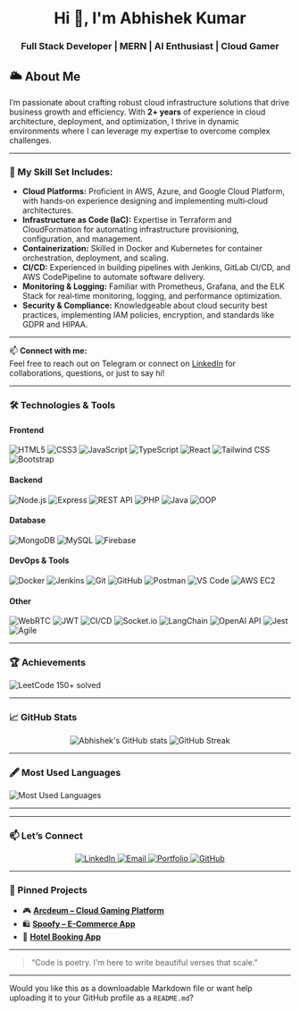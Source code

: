 <h1 align="center">Hi 👋, I'm Abhishek Kumar</h1>


<h3 align="center">Full Stack Developer | MERN | AI Enthusiast | Cloud Gamer</h3>





## 🌥️ About Me

I’m passionate about crafting robust cloud infrastructure solutions that drive business growth and efficiency. With **2+ years** of experience in cloud architecture, deployment, and optimization, I thrive in dynamic environments where I can leverage my expertise to overcome complex challenges.

---

### 🔧 My Skill Set Includes:

- **Cloud Platforms:** Proficient in AWS, Azure, and Google Cloud Platform, with hands‑on experience designing and implementing multi‑cloud architectures.  
- **Infrastructure as Code (IaC):** Expertise in Terraform and CloudFormation for automating infrastructure provisioning, configuration, and management.  
- **Containerization:** Skilled in Docker and Kubernetes for container orchestration, deployment, and scaling.  
- **CI/CD:** Experienced in building pipelines with Jenkins, GitLab CI/CD, and AWS CodePipeline to automate software delivery.  
- **Monitoring & Logging:** Familiar with Prometheus, Grafana, and the ELK Stack for real‑time monitoring, logging, and performance optimization.  
- **Security & Compliance:** Knowledgeable about cloud security best practices, implementing IAM policies, encryption, and standards like GDPR and HIPAA.  

---

📫 **Connect with me:**  
Feel free to reach out on Telegram or connect on [LinkedIn](https://linkedin.com/in/your-profile) for collaborations, questions, or just to say hi!  

---


### 🛠️ Technologies & Tools

#### Frontend
<p align="left">
  <img alt="HTML5" src="https://img.shields.io/badge/HTML5-E34F26?logo=html5&logoColor=white" />
  <img alt="CSS3" src="https://img.shields.io/badge/CSS3-1572B6?logo=css3&logoColor=white" />
  <img alt="JavaScript" src="https://img.shields.io/badge/JavaScript-F7DF1E?logo=javascript&logoColor=black" />
  <img alt="TypeScript" src="https://img.shields.io/badge/TypeScript-3178C6?logo=typescript&logoColor=white" />
  <img alt="React" src="https://img.shields.io/badge/React-61DAFB?logo=react&logoColor=black" />
  <img alt="Tailwind CSS" src="https://img.shields.io/badge/Tailwind_CSS-06B6D4?logo=tailwind-css&logoColor=white" />
  <img alt="Bootstrap" src="https://img.shields.io/badge/Bootstrap-7952B3?logo=bootstrap&logoColor=white" />
</p>

#### Backend
<p align="left">
  <img alt="Node.js" src="https://img.shields.io/badge/Node.js-339933?logo=node.js&logoColor=white" />
  <img alt="Express" src="https://img.shields.io/badge/Express.js-000000?logo=express&logoColor=white" />
  <img alt="REST API" src="https://img.shields.io/badge/REST_API-000?logo=rest&logoColor=white" />
  <img alt="PHP" src="https://img.shields.io/badge/PHP-777BB4?logo=php&logoColor=white" />
  <img alt="Java" src="https://img.shields.io/badge/Java-007396?logo=java&logoColor=white" />
  <img alt="OOP" src="https://img.shields.io/badge/OOP-8A2BE2?logo=objectivec&logoColor=white" />
</p>

#### Database
<p align="left">
  <img alt="MongoDB" src="https://img.shields.io/badge/MongoDB-4EA94B?logo=mongodb&logoColor=white" />
  <img alt="MySQL" src="https://img.shields.io/badge/MySQL-4479A1?logo=mysql&logoColor=white" />
  <img alt="Firebase" src="https://img.shields.io/badge/Firebase-FFCA28?logo=firebase&logoColor=black" />
</p>

#### DevOps & Tools
<p align="left">
  <img alt="Docker" src="https://img.shields.io/badge/Docker-2496ED?logo=docker&logoColor=white" />
  <img alt="Jenkins" src="https://img.shields.io/badge/Jenkins-D24939?logo=jenkins&logoColor=white" />
  <img alt="Git" src="https://img.shields.io/badge/Git-F05032?logo=git&logoColor=white" />
  <img alt="GitHub" src="https://img.shields.io/badge/GitHub-181717?logo=github&logoColor=white" />
  <img alt="Postman" src="https://img.shields.io/badge/Postman-FF6C37?logo=postman&logoColor=white" />
  <img alt="VS Code" src="https://img.shields.io/badge/VS_Code-007ACC?logo=visual-studio-code&logoColor=white" />
  <img alt="AWS EC2" src="https://img.shields.io/badge/AWS_EC2-FF9900?logo=amazon-aws&logoColor=white" />
</p>

#### Other
<p align="left">
  <img alt="WebRTC" src="https://img.shields.io/badge/WebRTC-ECD53F?logo=webrtc&logoColor=black" />
  <img alt="JWT" src="https://img.shields.io/badge/JWT-000000?logo=json-web-tokens&logoColor=white" />
  <img alt="CI/CD" src="https://img.shields.io/badge/CI%2FCD-007ACC?logo=azure-devops&logoColor=white" />
  <img alt="Socket.io" src="https://img.shields.io/badge/Socket.io-010101?logo=socket.io&logoColor=white" />
  <img alt="LangChain" src="https://img.shields.io/badge/LangChain-000?logo=python&logoColor=white" />
  <img alt="OpenAI API" src="https://img.shields.io/badge/OpenAI_API-412991?logo=openai&logoColor=white" />
  <img alt="Jest" src="https://img.shields.io/badge/Jest-C21325?logo=jest&logoColor=white" />
  <img alt="Agile" src="https://img.shields.io/badge/Agile-000?logo=jira&logoColor=white" />
</p>


---

### 🏆 Achievements

<p align="left">
  <img src="https://img.shields.io/badge/LeetCode-150%2B_solved-FFA116?logo=leetcode&logoColor=white" alt="LeetCode 150+ solved" />
</p>




---

### 📈 GitHub Stats

<p align="center">
  <img src="https://github-readme-stats.vercel.app/api?username=Abhi75033&show_icons=true&theme=tokyonight" alt="Abhishek's GitHub stats" />
  <img src="https://github-readme-streak-stats.herokuapp.com/?user=Abhi75033&theme=tokyonight" alt="GitHub Streak" />
</p>

---

### 🖋️ Most Used Languages

<p align="left">
  <img src="https://github-readme-stats.vercel.app/api/top-langs/?username=Abhi75033&layout=compact&theme=tokyonight" alt="Most Used Languages" />
</p>



---

---

### 📫 Let’s Connect

<p align="center">
  <a href="https://linkedin.com/in/abhishekkumar-webdev" target="_blank" rel="noopener">
    <img src="https://img.shields.io/badge/LinkedIn-0A66C2?logo=linkedin&logoColor=white&style=for-the-badge" alt="LinkedIn"/>
  </a>
  <a href="mailto:abhishyadav1112.21@gmail.com" target="_blank" rel="noopener">
    <img src="https://img.shields.io/badge/Email-D14836?logo=gmail&logoColor=white&style=for-the-badge" alt="Email"/>
  </a>
  <a href="https://ab-his-hek-kumar.link" target="_blank" rel="noopener">
    <img src="https://img.shields.io/badge/Portfolio-000000?logo=firefox&logoColor=white&style=for-the-badge" alt="Portfolio"/>
  </a>
  <a href="https://github.com/Abhi75033" target="_blank" rel="noopener">
    <img src="https://img.shields.io/badge/GitHub-181717?logo=github&logoColor=white&style=for-the-badge" alt="GitHub"/>
  </a>
</p>

---


### 📌 Pinned Projects

- 🎮 [**Arcdeum – Cloud Gaming Platform**](https://github.com/Abhi75033/Arcdeum)
- 🛍️ [**Spoofy – E-Commerce App**](https://github.com/Abhi75033/Spoofy)
- 🏨 [**Hotel Booking App**](https://github.com/Abhi75033/Hotel_Booking_APP)

---

> “Code is poetry. I'm here to write beautiful verses that scale.”

---

Would you like this as a downloadable Markdown file or want help uploading it to your GitHub profile as a `README.md`?
